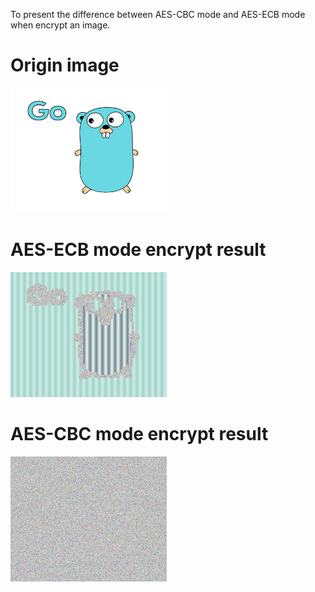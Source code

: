 To present the difference between AES-CBC mode and AES-ECB mode when encrypt an image.

# Origin image

<img src="./origin/img.bmp" height="200">

# AES-ECB mode encrypt result

<img src="./after/img_ecb.bmp" height="200">


# AES-CBC mode encrypt result

<img src="./after/img_cbc.bmp" height="200">
